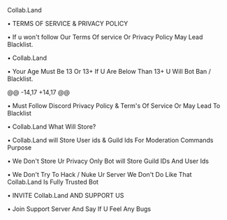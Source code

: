 Collab.Land

• TERMS OF SERVICE & PRIVACY POLICY

• If u won't follow Our Terms Of service Or Privacy Policy May Lead Blacklist.

• Collab.Land

• Your Age Must Be 13 Or 13+ If U Are Below Than 13+ U Will Bot Ban / Blacklist.

@@ -14,17 +14,17 @@

• Must Follow Discord Privacy Policy & Term's Of Service Or May Lead To Blacklist

• Collab.Land What Will Store?

• Collab.Land will Store User ids & Guild Ids For Moderation Commands Purpose

• We Don't Store Ur Privacy Only Bot will Store Guild IDs And User Ids

• We Don't Try To Hack / Nuke Ur Server We Don't Do Like That Collab.Land Is Fully Trusted Bot

• INVITE Collab.Land AND SUPPORT US

• Join Support Server And Say If U Feel Any Bugs
